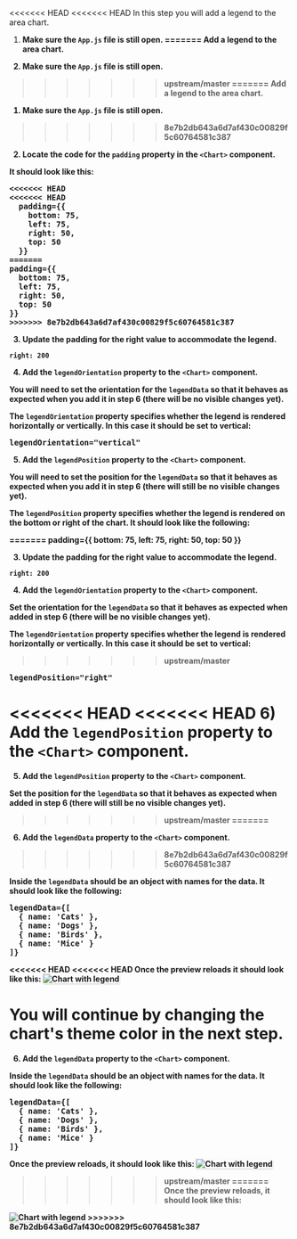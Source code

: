 <<<<<<< HEAD
<<<<<<< HEAD
In this step you will add a legend to the area chart.

1) <strong>Make sure the `App.js` file is still open.
=======
Add a legend to the area chart.

1) <strong>Make sure the `App.js` file is still open.</strong>
>>>>>>> upstream/master
=======
Add a legend to the area chart.

1) <strong>Make sure the `App.js` file is still open.</strong>
>>>>>>> 8e7b2db643a6d7af430c00829f5c60764581c387

2) <strong>Locate the code for the `padding` property in the `<Chart>` component.</strong>

It should look like this:

<pre class="file">
<<<<<<< HEAD
<<<<<<< HEAD
  padding={{
    bottom: 75,
    left: 75,
    right: 50,
    top: 50
  }}
=======
padding={{
  bottom: 75,
  left: 75,
  right: 50,
  top: 50
}}
>>>>>>> 8e7b2db643a6d7af430c00829f5c60764581c387
</pre>

3) <strong>Update the padding for the right value to accommodate the legend.</strong>

`right: 200`

4) <strong>Add the `legendOrientation` property to the `<Chart>` component.</strong>

You will need to set the orientation for the `legendData` so that it behaves as expected when you add it in step 6 (there will be no visible changes yet).

The `legendOrientation` property specifies whether the legend is rendered horizontally or vertically. In this case it should be set to vertical:

<pre class="file" data-target="clipboard">
legendOrientation=&quot;vertical&quot;
</pre>

5) <strong>Add the `legendPosition` property to the `<Chart>` component.</strong>

You will need to set the position for the `legendData` so that it behaves as expected when you add it in step 6 (there will still be no visible changes yet).

The `legendPosition` property specifies whether the legend is rendered on the bottom or right of the chart. It should look like the following:

=======
padding={{
  bottom: 75,
  left: 75,
  right: 50,
  top: 50
}}
</pre>

3) <strong>Update the padding for the right value to accommodate the legend.</strong>

`right: 200`

4) <strong>Add the `legendOrientation` property to the `<Chart>` component.</strong>

Set the orientation for the `legendData` so that it behaves as expected when added in step 6 (there will be no visible changes yet).

The `legendOrientation` property specifies whether the legend is rendered horizontally or vertically. In this case it should be set to vertical:

>>>>>>> upstream/master
<pre class="file" data-target="clipboard">
legendPosition=&quot;right&quot;
</pre>

<<<<<<< HEAD
<<<<<<< HEAD
6) <strong>Add the `legendPosition` property to the `<Chart>` component.</strong>
=======
5) <strong>Add the `legendPosition` property to the `<Chart>` component.</strong>

Set the position for the `legendData` so that it behaves as expected when added in step 6 (there will still be no visible changes yet).
>>>>>>> upstream/master
=======
6) <strong>Add the `legendData` property to the `<Chart>` component.</strong>
>>>>>>> 8e7b2db643a6d7af430c00829f5c60764581c387

Inside the `legendData` should be an object with names for the data. It should look like the following:

<pre class="file" data-target="clipboard">
legendData={[
  { name: &#39;Cats&#39; }, 
  { name: &#39;Dogs&#39; }, 
  { name: &#39;Birds&#39; }, 
  { name: &#39;Mice&#39; }
]}
</pre>

<<<<<<< HEAD
<<<<<<< HEAD
Once the preview reloads it should look like this:
<img src="area-chart/assets/legend.png" alt="Chart with legend" style="box-shadow: rgba(3, 3, 3, 0.2) 0px 1.25px 2.5px 0px;" />

You will continue by changing the chart's theme color in the next step.
=======
6) <strong>Add the `legendData` property to the `<Chart>` component.</strong>

Inside the `legendData` should be an object with names for the data. It should look like the following:

<pre class="file" data-target="clipboard">
legendData={[
  { name: &#39;Cats&#39; }, 
  { name: &#39;Dogs&#39; }, 
  { name: &#39;Birds&#39; }, 
  { name: &#39;Mice&#39; }
]}
</pre>

Once the preview reloads, it should look like this:
<img src="area-chart/assets/legend.png" alt="Chart with legend" style="box-shadow: rgba(3, 3, 3, 0.2) 0px 1.25px 2.5px 0px;" />
>>>>>>> upstream/master
=======
Once the preview reloads, it should look like this:
<img src="area-chart/assets/legend.png" alt="Chart with legend" style="box-shadow: rgba(3, 3, 3, 0.2) 0px 1.25px 2.5px 0px;" />
>>>>>>> 8e7b2db643a6d7af430c00829f5c60764581c387
